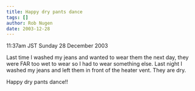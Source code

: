 ```yaml
---
title: Happy dry pants dance
tags: []
author: Rob Nugen
date: 2003-12-28
---
```


<p class=date>11:37am JST Sunday 28 December 2003</p>

<p>Last time I washed my jeans and wanted to wear them the next day,
  they were FAR too wet to wear so I had to wear something else.  Last
  night I washed my jeans and left them in front of the heater vent.
  They are dry.</p>

<p>Happy dry pants dance!!</p>
